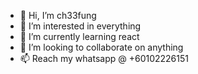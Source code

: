 - 👋 Hi, I’m ch33fung
- 👀 I’m interested in everything
- 🌱 I’m currently learning react
- 💞️ I’m looking to collaborate on anything
- 📫 Reach my whatsapp @ +60102226151

<!---
ch33fung/ch33fung is a ✨ special ✨ repository because its `README.md` (this file) appears on your GitHub profile.
You can click the Preview link to take a look at your changes.
--->
